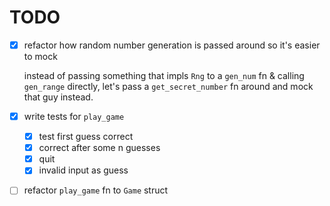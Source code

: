 TODO
===

- [x] refactor how random number generation is passed around so it's easier to mock

  instead of passing something that impls `Rng` to a `gen_num` fn & calling
  `gen_range` directly, let's pass a `get_secret_number` fn around and mock
  that guy instead.

- [x] write tests for `play_game`
  - [x] test first guess correct
  - [x] correct after some n guesses
  - [x] quit
  - [x] invalid input as guess

- [ ] refactor `play_game` fn to `Game` struct
